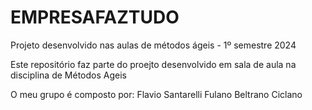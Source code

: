 # EMPRESAFAZTUDO
Projeto desenvolvido nas aulas de métodos ágeis - 1º semestre 2024

Este repositório faz parte do proejto desenvolvido em sala de aula na disciplina de Métodos Ageis

O meu grupo é composto por:
Flavio Santarelli
Fulano
Beltrano
Ciclano
